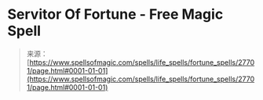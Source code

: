 <!--yml

category: 未分类

date: 2024-06-12 19:16:58

-->

# Servitor Of Fortune - Free Magic Spell

> 来源：[https://www.spellsofmagic.com/spells/life_spells/fortune_spells/27701/page.html#0001-01-01](https://www.spellsofmagic.com/spells/life_spells/fortune_spells/27701/page.html#0001-01-01)
